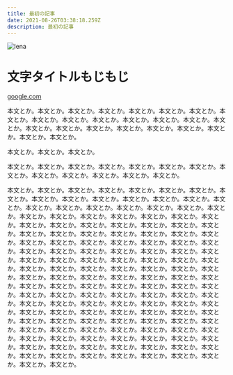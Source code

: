 ```yaml
---
title: 最初の記事
date: 2021-08-26T03:38:18.259Z
description: 最初の記事
---
```

![lena](/img/lena.png "lena")



# 文字タイトルもじもじ

[google.com](google.com)

本文とか。本文とか。本文とか。本文とか。本文とか。本文とか。本文とか。本文とか。本文とか。本文とか。本文とか。本文とか。本文とか。本文とか。本文とか。本文とか。本文とか。本文とか。本文とか。本文とか。本文とか。本文とか。本文とか。本文とか。

本文とか。本文とか。本文とか。



本文とか。本文とか。本文とか。本文とか。本文とか。本文とか。本文とか。本文とか。本文とか。本文とか。本文とか。本文とか。本文とか。

本文とか。本文とか。本文とか。本文とか。本文とか。本文とか。本文とか。本文とか。本文とか。本文とか。本文とか。本文とか。本文とか。本文とか。本文とか。本文とか。本文とか。本文とか。本文とか。本文とか。本文とか。本文とか。本文とか。本文とか。本文とか。本文とか。本文とか。本文とか。本文とか。本文とか。本文とか。本文とか。本文とか。本文とか。本文とか。本文とか。本文とか。本文とか。本文とか。本文とか。本文とか。本文とか。本文とか。本文とか。本文とか。本文とか。本文とか。本文とか。本文とか。本文とか。本文とか。本文とか。本文とか。本文とか。本文とか。本文とか。本文とか。本文とか。本文とか。本文とか。本文とか。本文とか。本文とか。本文とか。本文とか。本文とか。本文とか。本文とか。本文とか。本文とか。本文とか。本文とか。本文とか。本文とか。本文とか。本文とか。本文とか。本文とか。本文とか。本文とか。本文とか。本文とか。本文とか。本文とか。本文とか。本文とか。本文とか。本文とか。本文とか。本文とか。本文とか。本文とか。本文とか。本文とか。本文とか。本文とか。本文とか。本文とか。本文とか。本文とか。本文とか。本文とか。本文とか。本文とか。本文とか。本文とか。本文とか。本文とか。本文とか。本文とか。本文とか。本文とか。本文とか。本文とか。本文とか。本文とか。本文とか。本文とか。本文とか。本文とか。本文とか。本文とか。本文とか。本文とか。本文とか。本文とか。本文とか。本文とか。本文とか。本文とか。本文とか。本文とか。本文とか。本文とか。本文とか。本文とか。本文とか。本文とか。本文とか。本文とか。本文とか。本文とか。本文とか。